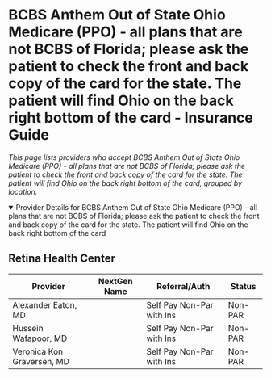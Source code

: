 # BCBS Anthem Out of State Ohio Medicare (PPO) - all plans that are not BCBS of Florida; please ask the patient to check the front and back copy of the card for the state. The patient will find Ohio on the back right bottom of the card - Insurance Guide

*This page lists providers who accept BCBS Anthem Out of State Ohio Medicare (PPO) - all plans that are not BCBS of Florida; please ask the patient to check the front and back copy of the card for the state. The patient will find Ohio on the back right bottom of the card, grouped by location.*

<details open><summary>Provider Details for BCBS Anthem Out of State Ohio Medicare (PPO) - all plans that are not BCBS of Florida; please ask the patient to check the front and back copy of the card for the state. The patient will find Ohio on the back right bottom of the card</summary>

## Retina Health Center

| Provider | NextGen Name | Referral/Auth | Status |
|----------|-------------|--------------|--------|
| Alexander Eaton, MD |  | Self Pay Non-Par with Ins | Non-PAR |
| Hussein Wafapoor, MD |  | Self Pay Non-Par with Ins | Non-PAR |
| Veronica Kon Graversen, MD |  | Self Pay Non-Par with Ins | Non-PAR |

</details>

